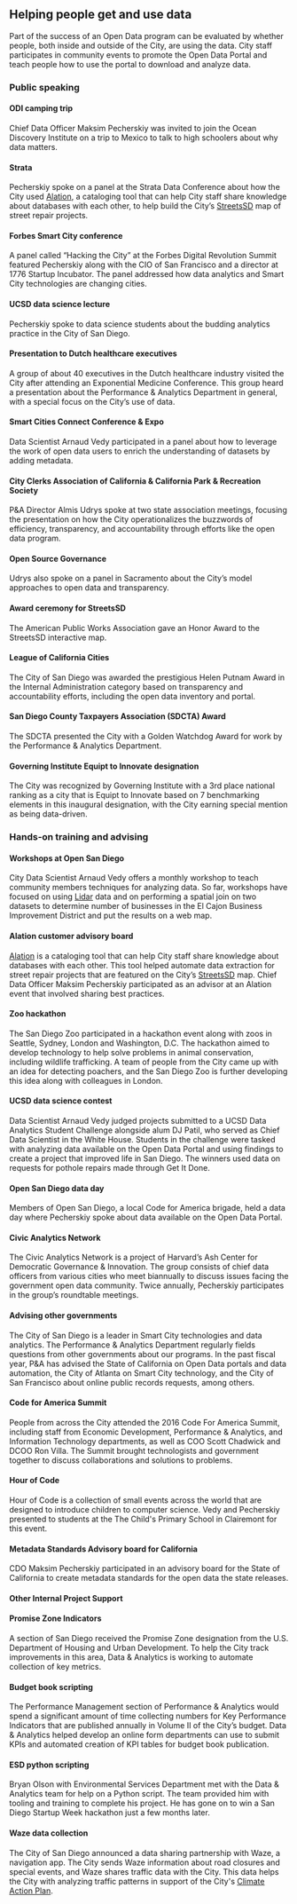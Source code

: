 ## Helping people get and use data

Part of the success of an Open Data program can be evaluated by whether people, both inside and outside of the City, are using the data. City staff participates in community events to promote the Open Data Portal and teach people how to use the portal to download and analyze data.

### Public speaking

#### ODI camping trip

Chief Data Officer Maksim Pecherskiy was invited to join the Ocean Discovery Institute on a trip to Mexico to talk to high schoolers about why data matters.

#### Strata

Pecherskiy spoke on a panel at the Strata Data Conference about how the City used [Alation](https://alation.com/product/), a cataloging tool that can help City staff share knowledge about databases with each other, to help build the City’s [StreetsSD](http://streets.sandiego.gov/) map of street repair projects.

#### Forbes Smart City conference

A panel called “Hacking the City” at the Forbes Digital Revolution Summit featured Pecherskiy along with the CIO of San Francisco and a director at 1776 Startup Incubator. The panel addressed how data analytics and Smart City technologies are changing cities.

#### UCSD data science lecture

Pecherskiy spoke to data science students about the budding analytics practice in the City of San Diego.

#### Presentation to Dutch healthcare executives

A group of about 40 executives in the Dutch healthcare industry visited the City after attending an Exponential Medicine Conference. This group heard a presentation about the Performance & Analytics Department in general, with a special focus on the City’s use of data.

#### Smart Cities Connect Conference & Expo

Data Scientist Arnaud Vedy participated in a panel about how to leverage the work of open data users to enrich the understanding of datasets by adding metadata.

#### City Clerks Association of California & California Park & Recreation Society

P&A Director Almis Udrys spoke at two state association meetings, focusing the presentation on how the City operationalizes the buzzwords of efficiency, transparency, and accountability through efforts like the open data program.

#### Open Source Governance

Udrys also spoke on a panel in Sacramento about the City’s model approaches to open data and transparency.

#### Award ceremony for StreetsSD

The American Public Works Association gave an Honor Award to the StreetsSD interactive map.

#### League of California Cities

The City of San Diego was awarded the prestigious Helen Putnam Award in the Internal Administration category based on transparency and accountability efforts, including the open data inventory and portal.

#### San Diego County Taxpayers Association \(SDCTA\) Award

The SDCTA presented the City with a Golden Watchdog Award for work by the Performance & Analytics Department.

#### Governing Institute Equipt to Innovate designation

The City was recognized by Governing Institute with a 3rd place national ranking as a city that is Equipt to Innovate based on 7 benchmarking elements in this inaugural designation, with the City earning special mention as being data-driven.

### Hands-on training and advising

#### Workshops at Open San Diego

City Data Scientist Arnaud Vedy offers a monthly workshop to teach community members techniques for analyzing data. So far, workshops have focused on using [Lidar](http://oceanservice.noaa.gov/facts/lidar.html) data and on performing a spatial join on two datasets to determine number of businesses in the El Cajon Business Improvement District and put the results on a web map.

#### Alation customer advisory board

[Alation](https://alation.com/product/) is a cataloging tool that can help City staff share knowledge about databases with each other. This tool helped automate data extraction for street repair projects that are featured on the City’s [StreetsSD](http://streets.sandiego.gov/) map. Chief Data Officer Maksim Pecherskiy participated as an advisor at an Alation event that involved sharing best practices.

#### Zoo hackathon

The San Diego Zoo participated in a hackathon event along with zoos in Seattle, Sydney, London and Washington, D.C. The hackathon aimed to develop technology to help solve problems in animal conservation, including wildlife trafficking. A team of people from the City came up with an idea for detecting poachers, and the San Diego Zoo is further developing this idea along with colleagues in London.

#### UCSD data science contest

Data Scientist Arnaud Vedy judged projects submitted to a UCSD Data Analytics Student Challenge alongside alum DJ Patil, who served as Chief Data Scientist in the White House. Students in the challenge were tasked with analyzing data available on the Open Data Portal and using findings to create a project that improved life in San Diego. The winners used data on requests for pothole repairs made through Get It Done.

#### Open San Diego data day

Members of Open San Diego, a local Code for America brigade, held a data day where Pecherskiy spoke about data available on the Open Data Portal.

#### Civic Analytics Network

The Civic Analytics Network is a project of Harvard’s Ash Center for Democratic Governance & Innovation. The group consists of chief data officers from various cities who meet biannually to discuss issues facing the government open data community. Twice annually, Pecherskiy participates in the group’s roundtable meetings.

#### Advising other governments

The City of San Diego is a leader in Smart City technologies and data analytics. The Performance & Analytics Department regularly fields questions from other governments about our programs. In the past fiscal year, P&A has advised the State of California on Open Data portals and data automation, the City of Atlanta on Smart City technology, and the City of San Francisco about online public records requests, among others.

#### Code for America Summit

People from across the City attended the 2016 Code For America Summit, including staff from Economic Development, Performance & Analytics, and Information Technology departments, as well as COO Scott Chadwick and DCOO Ron Villa. The Summit brought technologists and government together to discuss collaborations and solutions to problems.

#### Hour of Code

Hour of Code is a collection of small events across the world that are designed to introduce children to computer science. Vedy and Pecherskiy presented to students at the The Child's Primary School in Clairemont for this event.

#### Metadata Standards Advisory board for California

CDO Maksim Pecherskiy participated in an advisory board for the State of California to create metadata standards for the open data the state releases.

#### Other Internal Project Support

#### Promise Zone Indicators

A section of San Diego received the Promise Zone designation from the U.S. Department of Housing and Urban Development. To help the City track improvements in this area, Data & Analytics is working to automate collection of key metrics.

#### Budget book scripting

The Performance Management section of Performance & Analytics would spend a significant amount of time collecting numbers for Key Performance Indicators that are published annually in Volume II of the City’s budget. Data & Analytics helped develop an online form departments can use to submit KPIs and automated creation of KPI tables for budget book publication.

#### ESD python scripting

Bryan Olson with Environmental Services Department met with the Data & Analytics team for help on a Python script.  The team provided him with tooling and training to complete his project.  He has gone on to win a San Diego Startup Week hackathon just a few months later.

#### Waze data collection

The City of San Diego announced a data sharing partnership with Waze, a navigation app. The City sends Waze information about road closures and special events, and Waze shares traffic data with the City. This data helps the City with analyzing traffic patterns in support of the City's [Climate Action Plan](https://www.sandiego.gov/sustainability).

